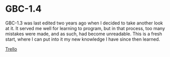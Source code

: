 # GBC-1.4

GBC-1.3 was last edited two years ago when I decided to take another look at it.
It served me well for learning to program, but in that process, too many mistakes
were made, and as such, had become unreadable. This is a fresh start, where I can
put into it my new knowledge I have since then learned.

[Trello](https://trello.com/b/FvwqNnbR/gbc-14)

